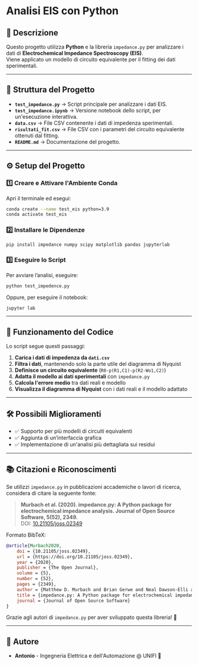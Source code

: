 # Analisi EIS con Python

## 📌 Descrizione
Questo progetto utilizza **Python** e la libreria `impedance.py` per analizzare i dati di **Electrochemical Impedance Spectroscopy (EIS)**.  
Viene applicato un modello di circuito equivalente per il fitting dei dati sperimentali.

---

## 📂 Struttura del Progetto
- **`test_impedance.py`** → Script principale per analizzare i dati EIS.
- **`test_impedance.ipynb`** → Versione notebook dello script, per un'esecuzione interattiva.
- **`data.csv`** → File CSV contenente i dati di impedenza sperimentali.
- **`risultati_fit.csv`** → File CSV con i parametri del circuito equivalente ottenuti dal fitting.
- **`README.md`** → Documentazione del progetto.

---

## ⚙️ **Setup del Progetto**
### 1️⃣ **Creare e Attivare l'Ambiente Conda**
Apri il terminale ed esegui:
```sh
conda create --name test_eis python=3.9
conda activate test_eis
```

### 2️⃣ **Installare le Dipendenze**
```sh
pip install impedance numpy scipy matplotlib pandas jupyterlab
```

### 3️⃣ **Eseguire lo Script**
Per avviare l’analisi, eseguire:
```sh
python test_impedence.py
```
Oppure, per eseguire il notebook:
```sh
jupyter lab
```

---

## 🔬 **Funzionamento del Codice**
Lo script segue questi passaggi:
1. **Carica i dati di impedenza da `dati.csv`**  
2. **Filtra i dati**, mantenendo solo la parte utile del diagramma di Nyquist  
3. **Definisce un circuito equivalente** (`R0-p(R1,C1)-p(R2-Wo1,C2)`)  
4. **Adatta il modello ai dati sperimentali** con `impedance.py`  
5. **Calcola l'errore medio** tra dati reali e modello  
6. **Visualizza il diagramma di Nyquist** con i dati reali e il modello adattato  

---

## 🛠️ **Possibili Miglioramenti**
- ✅ Supporto per più modelli di circuiti equivalenti  
- ✅ Aggiunta di un’interfaccia grafica  
- ✅ Implementazione di un'analisi più dettagliata sui residui  

---

## 📚 **Citazioni e Riconoscimenti**
Se utilizzi `impedance.py` in pubblicazioni accademiche o lavori di ricerca, considera di citare la seguente fonte:

> **Murbach et al. (2020). impedance.py: A Python package for electrochemical impedance analysis. Journal of Open Source Software, 5(52), 2349.**  
> DOI: [10.21105/joss.02349](https://doi.org/10.21105/joss.02349)

Formato BibTeX:
```bibtex
@article{Murbach2020,
    doi = {10.21105/joss.02349},
    url = {https://doi.org/10.21105/joss.02349},
    year = {2020},
    publisher = {The Open Journal},
    volume = {5},
    number = {52},
    pages = {2349},
    author = {Matthew D. Murbach and Brian Gerwe and Neal Dawson-Elli and Lok-kun Tsui},
    title = {impedance.py: A Python package for electrochemical impedance analysis},
    journal = {Journal of Open Source Software}
}
```
Grazie agli autori di `impedance.py` per aver sviluppato questa libreria! 🙌  

---

## 🤖 **Autore**
- **Antonio** - Ingegneria Elettrica e dell'Automazione @ UNIFI 🚀  
 

